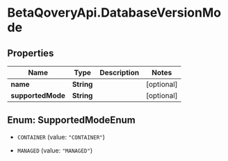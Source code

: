 # BetaQoveryApi.DatabaseVersionMode

## Properties

Name | Type | Description | Notes
------------ | ------------- | ------------- | -------------
**name** | **String** |  | [optional] 
**supportedMode** | **String** |  | [optional] 



## Enum: SupportedModeEnum


* `CONTAINER` (value: `"CONTAINER"`)

* `MANAGED` (value: `"MANAGED"`)




